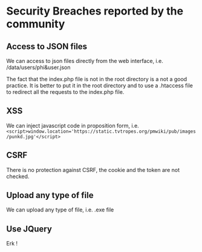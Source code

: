 # Security Breaches reported by the community

## Access to JSON files

We can access to json files directly from the web interface, i.e. /data/users/phi&user.json

The fact that the index.php file is not in the root directory is a not a good practice. It is better to put it in the root directory and to use a .htaccess file to redirect all the requests to the index.php file.

## XSS

We can inject javascript code in proposition form, i.e. `<script>window.location='https://static.tvtropes.org/pmwiki/pub/images/punkd.jpg'</script>`

## CSRF

There is no protection against CSRF, the cookie and the token are not checked.

## Upload any type of file

We can upload any type of file, i.e. .exe file

## Use JQuery

Erk !
